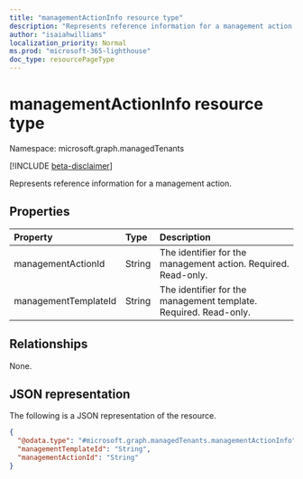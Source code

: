 ```yaml
---
title: "managementActionInfo resource type"
description: "Represents reference information for a management action."
author: "isaiahwilliams"
localization_priority: Normal
ms.prod: "microsoft-365-lighthouse"
doc_type: resourcePageType
---
```


# managementActionInfo resource type

Namespace: microsoft.graph.managedTenants

[!INCLUDE [beta-disclaimer](../../includes/beta-disclaimer.md)]

Represents reference information for a management action.

## Properties
|Property|Type|Description|
|:---|:---|:---|
|managementActionId|String|The identifier for the management action. Required. Read-only.|
|managementTemplateId|String|The identifier for the management template. Required. Read-only.|

## Relationships
None.

## JSON representation
The following is a JSON representation of the resource.
<!-- {
  "blockType": "resource",
  "@odata.type": "microsoft.graph.managedTenants.managementActionInfo"
}
-->
``` json
{
  "@odata.type": "#microsoft.graph.managedTenants.managementActionInfo",
  "managementTemplateId": "String",
  "managementActionId": "String"
}
```
